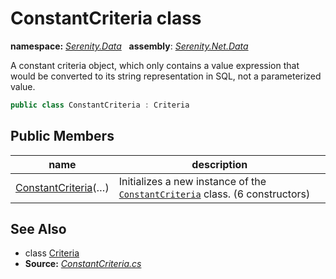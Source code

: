 # ConstantCriteria class
**namespace:** *[Serenity.Data](../README.md#serenity.data-namespace)*   **assembly**: *[Serenity.Net.Data](../README.md)*

A constant criteria object, which only contains a value expression that would be converted to its string representation in SQL, not a parameterized value.

```csharp
public class ConstantCriteria : Criteria
```

## Public Members

| name | description |
| --- | --- |
| [ConstantCriteria](ConstantCriteria/ConstantCriteria.md)(…) | Initializes a new instance of the [`ConstantCriteria`](ConstantCriteria.md) class. (6 constructors) |

## See Also

* class [Criteria](Criteria.md)
* **Source:** *[ConstantCriteria.cs](https://github.com/serenity-is/Serenity/blob/master/src/Serenity.Net.Data/Criteria/ConstantCriteria.cs)*